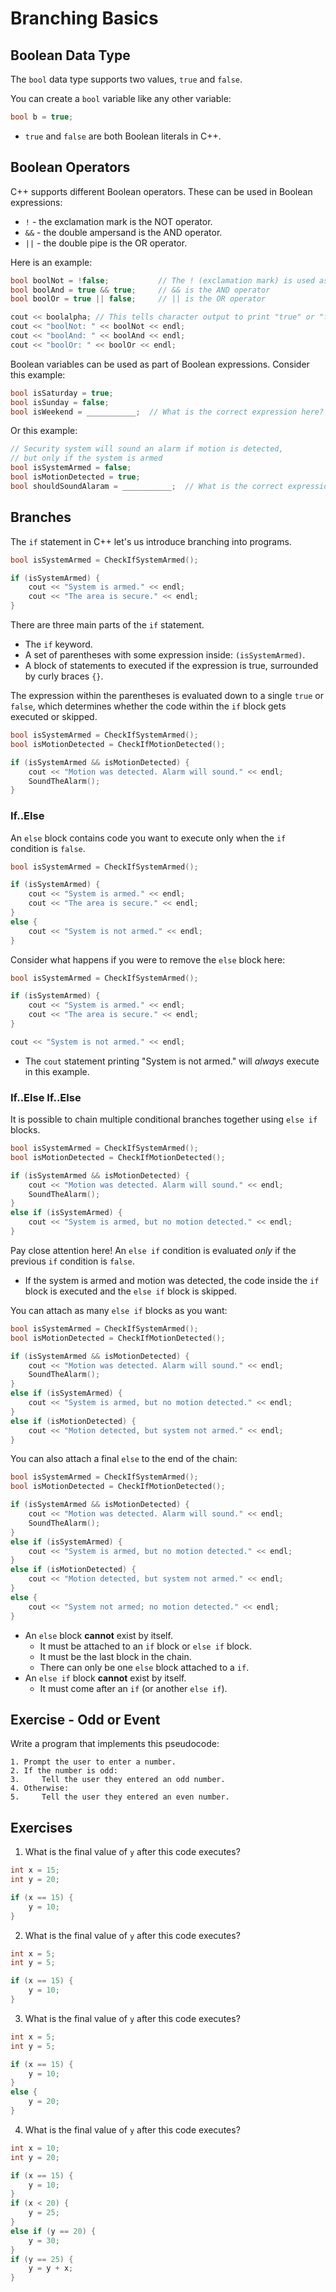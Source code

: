 # Branching Basics

## Boolean Data Type

The `bool` data type supports two values, `true` and `false`.

You can create a `bool` variable like any other variable:

```cpp
bool b = true;
```

- `true` and `false` are both Boolean literals in C++.

## Boolean Operators

C++ supports different Boolean operators. These can be used in Boolean expressions:

- `!` - the exclamation mark is the NOT operator.
- `&&` - the double ampersand is the AND operator.
- `||` - the double pipe is the OR operator.

Here is an example:

```cpp
bool boolNot = !false;           // The ! (exclamation mark) is used as the NOT operator
bool boolAnd = true && true;     // && is the AND operator
bool boolOr = true || false;     // || is the OR operator

cout << boolalpha; // This tells character output to print "true" or "false" for Boolean values
cout << "boolNot: " << boolNot << endl;
cout << "boolAnd: " << boolAnd << endl;
cout << "boolOr: " << boolOr << endl;
```

Boolean variables can be used as part of Boolean expressions. Consider this example:

```cpp
bool isSaturday = true;
bool isSunday = false;
bool isWeekend = ___________;  // What is the correct expression here?
```

Or this example:

```cpp
// Security system will sound an alarm if motion is detected,
// but only if the system is armed
bool isSystemArmed = false;
bool isMotionDetected = true;
bool shouldSoundAlaram = ___________;  // What is the correct expression here?
```

## Branches

The `if` statement in C++ let's us introduce branching into programs.

```cpp
bool isSystemArmed = CheckIfSystemArmed();

if (isSystemArmed) {
    cout << "System is armed." << endl;
    cout << "The area is secure." << endl;
}
```

There are three main parts of the `if` statement.

- The `if` keyword.
- A set of parentheses with some expression inside: `(isSystemArmed)`.
- A block of statements to executed if the expression is true, surrounded by curly braces `{}`.

The expression within the parentheses is evaluated down to a single `true` or `false`, which determines whether the code within the `if` block gets executed or skipped.

```cpp
bool isSystemArmed = CheckIfSystemArmed();
bool isMotionDetected = CheckIfMotionDetected();

if (isSystemArmed && isMotionDetected) {
    cout << "Motion was detected. Alarm will sound." << endl;
    SoundTheAlarm();
}
```

### If..Else

An `else` block contains code you want to execute only when the `if` condition is `false`.

```cpp
bool isSystemArmed = CheckIfSystemArmed();

if (isSystemArmed) {
    cout << "System is armed." << endl;
    cout << "The area is secure." << endl;
}
else {
    cout << "System is not armed." << endl;
}
```

Consider what happens if you were to remove the `else` block here:

```cpp
bool isSystemArmed = CheckIfSystemArmed();

if (isSystemArmed) {
    cout << "System is armed." << endl;
    cout << "The area is secure." << endl;
}

cout << "System is not armed." << endl;
```

- The `cout` statement printing "System is not armed." will _always_ execute in this example.

### If..Else If..Else

It is possible to chain multiple conditional branches together using `else if` blocks.

```cpp
bool isSystemArmed = CheckIfSystemArmed();
bool isMotionDetected = CheckIfMotionDetected();

if (isSystemArmed && isMotionDetected) {
    cout << "Motion was detected. Alarm will sound." << endl;
    SoundTheAlarm();
}
else if (isSystemArmed) {
    cout << "System is armed, but no motion detected." << endl;
}
```

Pay close attention here! An `else if` condition is evaluated _only_ if the previous `if` condition is `false`.

- If the system is armed and motion was detected, the code inside the `if` block is executed and the `else if` block is skipped.

You can attach as many `else if` blocks as you want:

```cpp
bool isSystemArmed = CheckIfSystemArmed();
bool isMotionDetected = CheckIfMotionDetected();

if (isSystemArmed && isMotionDetected) {
    cout << "Motion was detected. Alarm will sound." << endl;
    SoundTheAlarm();
}
else if (isSystemArmed) {
    cout << "System is armed, but no motion detected." << endl;
}
else if (isMotionDetected) {
    cout << "Motion detected, but system not armed." << endl;
}
```

You can also attach a final `else` to the end of the chain:

```cpp
bool isSystemArmed = CheckIfSystemArmed();
bool isMotionDetected = CheckIfMotionDetected();

if (isSystemArmed && isMotionDetected) {
    cout << "Motion was detected. Alarm will sound." << endl;
    SoundTheAlarm();
}
else if (isSystemArmed) {
    cout << "System is armed, but no motion detected." << endl;
}
else if (isMotionDetected) {
    cout << "Motion detected, but system not armed." << endl;
}
else {
    cout << "System not armed; no motion detected." << endl;
}
```

- An `else` block **cannot** exist by itself.
  - It must be attached to an `if` block or `else if` block.
  - It must be the last block in the chain.
  - There can only be one `else` block attached to a `if`.
- An `else if` block **cannot** exist by itself.
  - It must come after an `if` (or another `else if`).

## Exercise - Odd or Event

Write a program that implements this pseudocode:

```
1. Prompt the user to enter a number.
2. If the number is odd:
3.     Tell the user they entered an odd number.
4. Otherwise:
5.     Tell the user they entered an even number.
```

## Exercises

1. What is the final value of `y` after this code executes?

```cpp
int x = 15;
int y = 20;

if (x == 15) {
    y = 10;
}
```

2. What is the final value of `y` after this code executes?

```cpp
int x = 5;
int y = 5;

if (x == 15) {
    y = 10;
}
```

3. What is the final value of `y` after this code executes?

```cpp
int x = 5;
int y = 5;

if (x == 15) {
    y = 10;
}
else {
    y = 20;
}
```

4. What is the final value of `y` after this code executes?

```cpp
int x = 10;
int y = 20;

if (x == 15) {
    y = 10;
}
if (x < 20) {
    y = 25;
}
else if (y == 20) {
    y = 30;
}
if (y == 25) {
    y = y + x;
}
```
